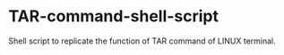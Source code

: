 # TAR-command-shell-script
Shell script to replicate the function of TAR command of LINUX terminal.
